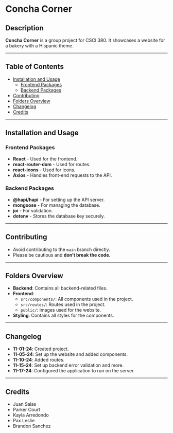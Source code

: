# Concha Corner

## Description
**Concha Corner** is a group project for CSCI 380. It showcases a website for a bakery with a Hispanic theme.

---

## Table of Contents
- [Installation and Usage](#installation-and-usage)
  - [Frontend Packages](#frontend-packages)
  - [Backend Packages](#backend-packages)
- [Contributing](#contributing)
- [Folders Overview](#folders-overview)
- [Changelog](#changelog)
- [Credits](#credits)

---

## Installation and Usage

### Frontend Packages
- **React** - Used for the frontend.
- **react-router-dom** - Used for routes.
- **react-icons** - Used for icons.
- **Axios** - Handles front-end requests to the API.

### Backend Packages
- **@hapi/hapi** - For setting up the API server.
- **mongoose** - For managing the database.
- **joi** - For validation.
- **dotenv** - Stores the database key securely.

---

## Contributing
- Avoid contributing to the `main` branch directly.
- Please be cautious and **don’t break the code.**

---

## Folders Overview
- **Backend**: Contains all backend-related files.
- **Frontend**: 
  - `src/components/`: All components used in the project.
  - `src/routes/`: Routes used in the project.
  - `public/`: Images used for the website.
- **Styling**: Contains all styles for the components.

---

## Changelog
- **11-01-24**: Created project.
- **11-05-24**: Set up the website and added components.
- **11-10-24**: Added routes.
- **11-15-24**: Set up backend error validation and more.
- **11-17-24**: Configured the application to run on the server.

---

## Credits
- Juan Salas
- Parker Court
- Kayla Arredondo
- Pax Leslie
- Brandon Sanchez
